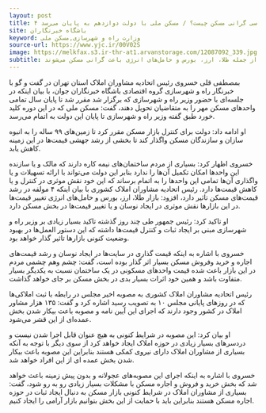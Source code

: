 ```yaml
---
layout: post
title: ۴ علت اساسی گرانی مسکن چیست؟ / مسکن ملی با دولت دوازدهم به پایان می‌رسد
site: باشگاه خبرنگاران
keyword: وزارت راه و شهرسازی,مسکن ملی
source-url: https://www.yjc.ir/00V02S
image: https://melkfax.s3.ir-thr-at1.arvanstorage.com/12087092_339.jpg
subtitle: خسروی گفت ایجاد نوسان قیمتی در ۴ مولفه از جمله طلا، ارز، بورس و حامل‌های انرژی باعث گرانی مسکن می‌شوند.
---
```

بمصطفی قلی خسروی رئیس اتحادیه مشاوران املاک استان تهران  در گفت و گو با خبرنگار راه و شهرسازی  گروه اقتصادی باشگاه خبرنگاران جوان، با بیان اینکه در جلسه‌ای با حضور وزیر راه و شهرسازی که برگزار شد مقرر شد تا پایان سال تمامی واحد‌های مسکن مهر را به متقاضیان تحویل دهند، گفت: مسکن ملی که در این دوره کلید خورد طبق گفته وزیر راه و شهرسازی تا پایان این دولت به اتمام می‌رسد.

او ادامه داد: دولت برای کنترل بازار مسکن مقرر کرد تا  زمین‌های ۹۹ ساله را به انبوه سازان و سازندگان مسکن واگذار کند تا بخشی از رشد جهشی قیمت‌ها در این زمینه کاهش یابد.

خسروی اظهار کرد: بسیاری از مردم ساختمان‌های نیمه کاره دارند که مالک و یا سازنده این واحد‌ها امکان تکمیل آن‌ها را ندارد بنابر این دولت می‌تواند با ارائه تسهیلات و یا واگذاری آن‌ها تمامی این واحد‌ها را به اتمام برساند که این خود نقش موثری در کنترل و یا کاهش قیمت‌ها دارد.
رئیس اتحادیه مشاوران املاک کشوری با بیان اینکه ۴ مولفه در رشد قیمت‌های مسکن تاثیر دارد، افزود: بازار طلا، ارز، بورس و حامل‌های انرژی  تغییر قیمت‌ها در این بازار‌ها نقش موثری در ایجاد نوسان و یا تغییر قیمت‌ها در بخش مسکن دارد.

او تاکید کرد: رئیس جمهور طی چند روز گذشته تاکید بسیار زیادی بر وزیر راه و شهرسازی مبنی بر ایجاد ثبات و کنترل قیمت‌ها داشته که این دستور العمل‌ها در بهبود وضعیت کنونی بازار‌ها تاثیر گذار خواهد بود.

خسروی با اشاره به اینکه قیمت گذاری در سایت‌ها در ایجاد نوسان و رشد قیمت‌های اجاره و خرید وفروش مسکن بسیار اثر گذار بوده است، گفت: چشم وهم چشمی مردم در این بازار باعث شده قیمت واحد‌های مسکونی در یک ساختمان نسبت به یکدیگر بسیار متفاوت باشد و همین خود اثرات بسیار بدی در بخش مسکن بر جای خواهد گذاشت.

رئیس اتحادیه مشاوران املاک کشوری به مصوبه اخیر مجلس در رابطه با ثبت املاکی‌ها که در روز‌های پایانی مجلس ۱۰ به تصویب رسید اشاره کرد و گفت: ۱۳۵ هزار مشاور املاک در کشور وجود دارند که اجرای این آیین نامه و مصوبه باعث بیکار شدن بخش عمده‌ای از این قشر می‌شود.

او بیان کرد: این مصوبه در شرایط کنونی به هیچ عنوان قابل اجرا شدن نیست و دردسر‌های بسیار زیادی در حوزه املاک ایجاد خواهد کرد از سوی دیگر با توجه به آنکه بسیاری از مشاوران املاک دارای نیروی کمکی هستند بنابراین این مصوبه باعث بیکار شدن بخش عمده ای از این افراد خواهد شد.

خسروی با اشاره به اینکه اجرای این مصوبه‌های عجولانه و بدون پیش زمینه باعث خواهد شد که بخش خرید و فروش و اجاره مسکن با مشکلات بسیار زیادی رو به رو شود، گفت: بسیاری از مشاوران املاک در شرایط کنونی بازار مسکن به دنبال ایجاد ثبات در حوزه اجاره مسکن هستند بنابراین باید با حمایت از این بخش بتوانیم بازار آرامی را ایجاد کنیم.